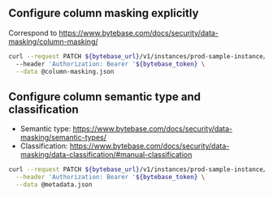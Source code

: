 ## Configure column masking explicitly

Correspond to https://www.bytebase.com/docs/security/data-masking/column-masking/

```bash
curl --request PATCH ${bytebase_url}/v1/instances/prod-sample-instance/databases/hr_prod/policies/masking?update_mask=payload&allow_missing=true \
  --header 'Authorization: Bearer '${bytebase_token} \
  --data @column-masking.json
```

## Configure column semantic type and classification

- Semantic type: https://www.bytebase.com/docs/security/data-masking/semantic-types/
- Classification: https://www.bytebase.com/docs/security/data-masking/data-classification/#manual-classification

```bash
curl --request PATCH ${bytebase_url}/v1/instances/prod-sample-instance/databases/hr_prod/metadata \
  --header 'Authorization: Bearer '${bytebase_token} \
  --data @metadata.json
```
